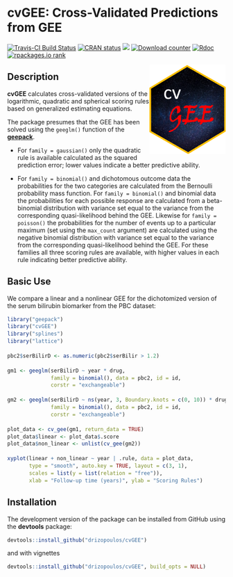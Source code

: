 cvGEE: Cross-Validated Predictions from GEE
================

[![Travis-CI Build Status](https://travis-ci.org/drizopoulos/cvGEE.svg?branch=master)](https://travis-ci.org/drizopoulos/cvGEE) [![CRAN status](http://www.r-pkg.org/badges/version/cvGEE)](https://cran.r-project.org/package=cvGEE) [![](https://cranlogs.r-pkg.org/badges/grand-total/cvGEE)](https://CRAN.R-project.org/package=cvGEE) [![Download counter](http://cranlogs.r-pkg.org/badges/cvGEE)](https://cran.r-project.org/package=cvGEE) 
[![Rdoc](http://www.rdocumentation.org/badges/version/cvGEE)](http://www.rdocumentation.org/packages/cvGEE)
[![rpackages.io rank](https://www.rpackages.io/badge/cvGEE.svg)](https://www.rpackages.io/package/cvGEE)

<img src="man/figures/logo.png" height="205" align="right"/>

Description
------------

<strong>cvGEE</strong> calculates cross-validated versions of the logarithmic, quadratic and spherical scoring rules based on generalized estimating equations.

The package presumes that the GEE has been solved using the `geeglm()` function of the [**geepack**](https://cran.r-project.org/package=geepack).

- For `family = gaussian()` only the quadratic rule is available calculated as the squared prediction error; lower values indicate a better predictive ability.

- For `family = binomial()` and dichotomous outcome data the probabilities for the two categories are calculated from the Bernoulli probability mass function. For `family = binomial()` and binomial data the probabilities for each possible response are calculated from a beta-binomial distribution with variance set equal to the variance from the corresponding quasi-likelihood behind the GEE. Likewise for `family = poisson()` the probabilities for the number of events up to a particular maximum (set using the `max_count` argument) are calculated using the negative binomial distribution with variance set equal to the variance from the corresponding quasi-likelihood behind the GEE. For these families all three scoring rules are available, with higher values in each rule indicating better predictive ability.


Basic Use
------------

We compare a linear and a nonlinear GEE for the dichotomized version of the serum bilirubin biomarker from the PBC dataset:
```r
library("geepack")
library("cvGEE")
library("splines")
library("lattice")

pbc2$serBilirD <- as.numeric(pbc2$serBilir > 1.2)

gm1 <- geeglm(serBilirD ~ year * drug, 
              family = binomial(), data = pbc2, id = id, 
              corstr = "exchangeable")

gm2 <- geeglm(serBilirD ~ ns(year, 3, Boundary.knots = c(0, 10)) * drug, 
              family = binomial(), data = pbc2, id = id, 
              corstr = "exchangeable")

plot_data <- cv_gee(gm1, return_data = TRUE)
plot_data$linear <- plot_data$.score
plot_data$non_linear <- unlist(cv_gee(gm2))

xyplot(linear + non_linear ~ year | .rule, data = plot_data, 
       type = "smooth", auto.key = TRUE, layout = c(3, 1),
       scales = list(y = list(relation = "free")),
       xlab = "Follow-up time (years)", ylab = "Scoring Rules")
```

Installation
------------

The development version of the package can be installed from GitHub using the **devtools**
package:
```r
devtools::install_github("drizopoulos/cvGEE")
```

and with vignettes
```r
devtools::install_github("drizopoulos/cvGEE", build_opts = NULL)
```

